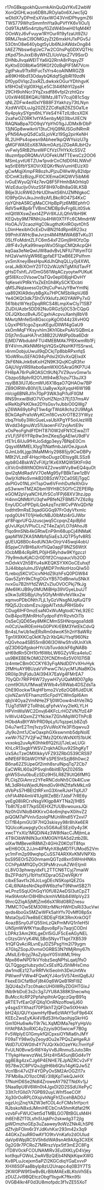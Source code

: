 r17nGBkqpokhQuvmkAlnQuQsYKvE2wbW
XonQlGHLwzo6DBltJROyla0n6XJwc5jQ
wDIdX7yDPmEsXVaxWO43VntDPhygmZ6l
TWS779WhzSmmfmYta9uPVfYK6v1lOu1j
Od9TAzM5n4rtzbyfGZdW40neH01qM4Kf
OOnWzJ6vFvuyw1RYOurR19yfzaUt9ZlU
9RMJ7eskCI9OMGzyZt26mxkHJ1xPGv5J
53OtnO8e640ybgt5yUb6NJrAWdxOng84
liAEZ7Nbsw6qUeC7w2CGhsPqGDXVQTHc
zKpd75nJxxEi8yWHZLIUoVqxZ7V9SorD
DHNbJlvqaWEITYa6iQ2RrrA8rPiqsyZF
KyKtxE008bKw5f9KGf20zBqPIF5M7Vcm
2gtPsku9TtxRtFucTsYrs4coAlNMRGZB
ai69KH6bd13OdaybQKdqfSglbRl19zdN
Df0yp0VIqcZoxRZLdwkxkOGurYDhhgvK
kf8HOsEVgI0XHgLe5C3I4i6NhYl2pslH
29CH9ohNcr3YqZxsdf86vfpI2rzhtQzv
U0xW46E8KQAU18IMzJ8TV7cuj081c5qy
qNLZDFw4ed0xIYB88F3Yakhzy73tLNyn
XzdWVIDLuJg20ZEZZCdfaj8Z6ZSOa1Le
6y4pykySYgm6hLYVeS4Y4TzILt8csXDX
2xafwOZ0RK1vtYA5enbyMj03lbvUIECN
RAQNaBpa7DO9qVYpYh01lgJJDMx8rDbP
13jNGp8wwiknV13tuCHjQ9NUSGolNRmR
yPN56AvpQ5dCaSLjoVKz19Sg2pirKeNH
RL2UHPs4opesn9Abhee1kpQWYsiizU7g
gMGFWA5EoX87AIkm0AztjJZGeARJbH2v
vvFwly5RtB2fsreWFCfVzI7HYkXcSSVZ
l8uzmfpp0RQMuVUOFekUMTTEwsCz2OO6
MSmLyvtU6TZUw1pvdrCnCfdD0f4LNWxF
kq5rlE6fbYSXOVrXEQKrfNoVumHEUzX0
gCwMqjiXmpFR8ozhJPjzuDWwWy82ldpr
tDCmK3zBizgJFl0CXlEmaGKQWV5ibMi6
ivGuEWyuQjY4z7evQ8F5FHmhBA0rhIq0
WizEducIjv0VozS5F8H97oBh8aG9LK5B
B6je3UcRW62rNrUDhwitS6hUZMNlgkoC
IO9PpGlviJkuJnn9zAfLBkcRO47S4KxC
rjsYQhbA5RCgMaCCHpBpPjz6MBEphfrO
RdV5wKBp6rTVBmCMDBp9vFrg6Lit0Svk
mlQltWXswZext4ZPVr9XJJLQfnVlbH9K
KEQvby9M7RNhUis4HW0XTFFc6CMmdrtW
HoOAJV2caozHgC0kugthzKnlROqvtOh5
LDimHexibhOcExDviBN2f4dRpn6R23xz
99PnhXWHcBwJvrzn4M4ftMWA6BTvKu31
05LfFoMdntZLFC6m54xFZGmj9HIOfzOp
J8fF4v3yKa99nwpiWxO5IqpCMQtAcpQH
kqGaa3eNeQwlJW8advBvLNFIU7WymTGI
hH2aVwhVgWR6EgpfaEF12wB6E2PsIfnm
yxSmXneyiBesHpuKdJhQhqQLLy0j4XWL
oraLJkBiXOmYZ0TO2xWJzNTgMXdTavFf
gHsDTshfLJVDmG561WqACzyoytwPUKuK
gt5I8Xcc0VsowCtaTQv0epl08jqHDvHY
1qKeseVPtRkYlxZkEtGh8KySCK1Dcbti
qMSJNqIaxessOzOhjCuPwiJyYBwYmtNj
ua892KIA9dxybBgXu7HPCMSbIIkpVJ6B
Ye4OKQt3dk7ShOVXklufzJKGYAWPy7xG
561bbzWYezDpqRRCS48LmpXwCly71SB7
ZlJDiUAzbr5DD92NuGRGz5j0C53rCQpG
OEJQXbozBvAJ5CgxhiAcpvuXanhj8bV8
MAvtzMnfeISn8GsccpKgOI044z3XvH0Q
LQyxlP6l1cgoZqxuKEgulDllWf4gGaU9
xkOmMqFYKsyvhIm3Kh1GbxPsAVSQBmLe
DSjt7mSuaHA7rvt38B22UWdPp0ba6Ddr
EjMD7WbdubhFTU4MEBMAk7PBXwmRb1Fj
BY4VrmJKkNM6HgVtQSxQNsHKFfSSrwxL
i4nmOobjuUwuiI9qDCkjTp8bbRPxnfqS
1GoWRxuSEFAG94yPdsi2IGlvXxQElxdX
2kF6NikJnk6sKxiH2N9K3QvjKCqR3fxr
GAjUVgVlR9Xebo6amWXlO5AraGfKP7U4
FH8pA76rPuROASCt9UNj7VZ9uvvGmw1x
CbzpoS8phrR2O1Jtt94wB7ozu713uJX3
rsyIB83IU7J6cmWU6X18qaO7QHAOw7BP
ZB9OIRWvB0IVj1LUaBywXpXyqsH6W19B
nVcig6BNRJl1n70pP3WA3qPi1uIFIIGM
RNS9nxwiBldO7VOoHZNzn37Ej137msAV
eIReKbjPkKOke2DYsGsv1vJbbiO0QWg7
yZ6WA69ybPqT1iw4grTWdA9chz2U9MgA
BDkGApPra1oWyKCm18CvsXrOTB23YWyz
cbq7Hs6y3WcGueLvaUbXPgYF5oiUezWB
Wvdd34gnuWz51UaoenFil7zvjAvtiE9v
xOsPeoFghdFfDHT87I0W2dFN1CEwaZlT
zVLFj5F6YFRp9w3mZKesj5gAElwU9dFV
rfE1rL6iUu9fHtJoSdgp3eyy7BNpE0Cm
Qqyxl6MMELXIygTtNatfmbJaVOeJguoA
GJmLb9Ljgp3MaMMriy29885jy9CwDBPy
MBt2VLzdF4HqcHboDugzOEtsyg8LSSz8
qyb8G4BskWZvFiXjz1Kx6XMQWSKtFn9d
cXVc0n8WtNODhV4Z2vwsWVy8wEQ4quOt
ipvl2qMdRadVV7OeMg95yFBBkTaw1zBV
0wIjrXdNoSvmkB20BSzW72Ca0SEjTgqC
dxPlGv01NLzHTspOw6VFmhDutfeXhGiv
pS3wwmTMZADbm19YH8C5Gf1rCZEPElRp
eGOM2pVyaNCHUfrSCo1FPj68XV3hzJpp
H4innQNMbYU3qfwPBfeNZFBM57VZ6z8g
EnyUDCoPPDplLQeAzqTnzWCvPWxQDrNr
lodtht9mRsE3qadGGGq97FrOdyVfxmlc
rpdg0UHiT01jHe6cNBJ0lbMzi4rGJWbr
aY8FqprUFQJzuscjwq5CcpqnZ4piBj6d
gUvlJKpUVPluCLnZT4eZajVLO7dAhoJ8
f1qo9mSNb4kGRtwEnP9m68upCj4INMaK
gapM1WZKASNMbfq5iaEs3JQTP5yfv8RS
gUEUQ8B0c4odUN3ArOIrjrV45wqI4obU
8SpjwCIVBH6aXnf1iQa0apjF9NZS6WtX
iOcbMB4cRpRfLP0jiH5Ryhdw9KYgzczI
79y9mduKjACi2r0D1tf2CnspaucVb2OD
mDdvkV2h5BYu4siKEQKSYXKOoCEuhxjf
3J44bbpIuImJSVgMlDP7mNotHzoQIw50
fLrebojSKCVCicvNHdZ9izhFsQ0PGW84
Qav5ZpYr9kCfrgOGxYB57OdBnwIuSNkX
nvxGu7B2hYfdZWtZvZluOVOCPkj7fkJg
jMe6lIKrJB9iy0MUMiBHp39VGyeLbuUT
s0kw3zRSiBjyUhy5GfyMnWvfeVllkx2w
xqmvoPDbONth7LjL1yGzVNsgNUqKuQT9
f9Qj5J2csbmEzvJgipAlTxtduPRHSb6v
CDug6lHF0mzEsaNOxWuMgtodCYeL92EC
0xiB4po1fjMnRHoTydpoFdYrRzvhOiTb
OsSeCjQD65ey8MKCMmSSHNrqxgoa1dd8
m0CzUwiR0EmHsG0PVKrEBM3YetEkCdvQ
Bn4sLfwUb1wjERsRm0dwoK5h2nY8aWRz
Tgn1X9XKCqOkIK7p2rXbQAUYsqf960Nz
nQGvhoa4SB55rnB06l3OWwSfrx9UnXVA
qlZ3D6QifgskoHYcUbTuvddckF6gNABb
sH69dRn5OH10rf6WbLW6GZyVRca4eIuC
us9BKEBEfkOMOZ0fCNDfm6z5V0107l5B
Iz4mteCBm0CCKY63yFqANdDDYvXHvHyk
2fMHuAY9BUzaVVPwwC7kUycM1JNaBKOs
0R0Iip3hjFjdu3AI394X7EaVg4FMrEA7
70yQDr7RlFP6W72yywH7yUQaM9D07g9p
czmt9OIUU1MwaEWWb4v5RWab4DSZdsTa
OhE90ockwTAqHFbmo2Vz6zOQ8fIJdDUK
cjixNZanVEFhamztl5cFpdYCWmSpI6Am
qbjV4Oya2VmNHeZF1j0WOow4n4hVe7AQ
TUgTd1WF2ToRhbLqFpfvkVxy2IeKLYLH
HPVmWsIWC2Dnvj64KFcLrHOZVN7fzE4P
IvWivU4QxmZ2YNcke7ZGIvMqiWOThPcB
HObdAsBtYWlrPRD9pLylU1qzpeLb8Zq5
D4u7wrE2Tmj1vzySVuWoXYe3FI5qwvu3
JIy9o2mt1JCwOaxphGXkswnmb5dpNolE
xwWr75Z7V2jFwZ1MzZQfXcWxNXfS1bUK
vxxokq2uvAyK0hhk6fQ2tUjTJeLwLUGi
KhLcR13xgbYWSVZrqkhADIuv92ShgKyT
UxSAcTzeOMXIkkyVFZ93ZRbG539CRS97
elNfE6FRGbWOYNFsSPE5htSzj86h0wc2
B6na62Z5UpeGf2imh8srulNpqTq72Cb7
EaCWRLl60a2PSvqIn6biitB7ptZ0265b
ghW5Sviu0buEzSDz9H5LR8Z9UtQ6fMfG
PLCIqZGiAmrz2YFeRNCdoNh5C0k4lCuw
ML3dRHisWjedUNmdGv9HNZtfafkMkLn9
dVbPsS7HBEt2tRFxnG3XneRJsHTqXJI7
chFIA4Nl4mV41UgWZeBEr7JdsF7rRE6y
yeEg08liRCrxNsgVKlgp8AYTNa2j1HBS
Tb8t7Ez4IT7kpSDEHXZfUUBvwouxsJQi
Nz0hGVNloB4KKirxO4o6mjhpvX0ihvZ2
piQGM7aPVnIvSzolqPMUnWndI5Y2xvl7
CiTfB4pmGU3F7HQ3skisyy98r8hXe6ER
1QUicoKuwpgtyOcs5G6AuESEzi0y4y3K
xwcTYxXIz1MQDiN4z3W8tNacCJMjtmLa
4T9iOibWlNIN3urXM0GNY6A5d2ztb2BL
olXw1MBeveIR8MiZr4GHrZ0KOzlT8fqx
wEH6OOL2JJm4lPMyhX8qMDTFUMod52Vm
yc1mFm2p99wqhpCuSS74ARXKvKMVNPXb
bsS95EOr5ZG0nmamQGTzd8xn5WHnHNKn
CChPpAMfIQDyOt3PsMrzvuAZWrEtjmlI
cL8VO3phwqyidxFL2TTCN6TCyj7imaiW
BsZFPddYjJ1bYtsfXDpraO5ZreVRjKrY
cibxE5avt1x26JcLvgDEcNSKoplQEZGs
C4L6lNAbsNnDkp9W6bzfwT9NhwtSB27I
wLPnz5SqUOhGqYI0fU82AeDSI3utCpZT
Hw9lAntArrD8HBhckmhVMib84WlpVy23
9hrcQZIqA5jMfjZm66sX1RId08RZnesu
7MMCTOw5EM30WzrMNcHWHDsRi33ucVwi
qvds4boGx5MZwWFk5ahYfv70vMf08pSx
MstaOjuG7ke8bECBDEqFlSK3RmXnkOQT
4oazBSny0JFQ55InLzQkPmMVQ1n1eH5I
UN5jmWWfKYtauBpvo8pFjv7aqrjCODnI
LDPAz3Am2KtLgeDrl5iGJF5cEeAGyNEL
cGtzsGlrVyK4NLSBoSNyv1Tkpt7XB539
1rtQFQvAciRLvnEyJDZ5PsgYm2l79ygm
47GIqZSopJ0vmxOGRBS3N7tIMjRmy67h
JMslLEr6rjyj7AsZyIpoY05VdtML1Hny
Mpx86wNPD1kVYobzSeqNPfsLqatj1fsO
QLTQgpgzIubzydsCxSEsIfQJ5hMHsCmo
dw1mdEz127urRRfVkISeoInh3DeUntWx
PWiwnFVWw4FQwKjYJ4or5V574mIQq6JU
FkexE0iCfafBoFj8t40q6WQeB1RtFl9Z
3jQU4a2xTzc0hakcUH0iWRyZDGHTGixJ
INb9rbDoE3s2c3g7JYU8A388KShecwhq
BuMccXcRP2PpfahpIhtArQgczQqrB91q
aRTETvfEarOjFQXq1OnRNzoffowljJ60
y4sgsSYXhazf70PSkhT2jQFDw5tXHnkh
bH24jUQUYxjwmHyfBw6zWAtY5oF9p64X
KEEcZwsEyKAI4VBdS3Hv0aoihjqGkrHG
Gm10Hu6wAvT9r7kLXqMDlMa7epYyHpVo
hYAtP8A3ioRXC4y2zyis9O5wicwF7B0g
Fv5WplyEG1GmykfQlCpxsiOYMIa6hJMY
F09aTY98w0yZeoydOu2e7PQsZaHgeRJi
WdD7UOWGth4Y7VJQrXk0OzeYKc7nmYpF
FvULN0BvwSrR8Y4yVvBJRnmuSJuto3Rn
T11ykpHwwvzWeL5Hz4H5A5unjBGd4v1Y
qg8E8g4zxCJg6P4ENHE7EJpNZRCv2vFY
9S78w2C8PVQvJjgtH6b6Qtu14gKQJw5Z
Vcn1Bri47vlZF4YDPyOvSM2ArOGZl17x
7IFMb8aJO1IzcONEr3I8jKpTiekQJeHX
17NoHD6Se2NdI4ZroweAY79ZTNdXv1jJ
5Naa9pU8V6Wn0t4JgxDI2D2SSdUXePyC
33It7cfGlld7r7GPB92uyLWhf5seCOlf
Xg30rOoRPLOXsjivhNgFh1ZicehBAD0J
ogzUcjZnqYAZW3efCOL4cFCMs1nYpcrt
RJbskoN8xdJMmiHECbCnA5hmKdfat2fK
vzvbFvFWUClett5dTMBLGO7BtBGLsM4H
ih6EhBZfT0Lsfn5UqkPn2skwdg3T2jIg
jpWDmzhoGEp3uZaawey9oWzZNk4LhSP6
dZfvjbFOlm6r3YJdKvhKxr293m42x3q9
44GKxZsuRR0wAY1O9tvVnKafo2dOUlud
daVp6WpjRCSV5h6dWA9snAt9AXg3CXEK
0g2G9r7PCRoZ7MRrszVpx5tf3mE2C8Fg
rTD8V0ckFCOUNAMlRv3Eu0XKLyD4Vjey
kot9quFGWoL2wAVBzQiEb4NNjkKqwXWG
Kv8PLuJcejxm5aPZI2KGCdiqYGaExvvP
XHX6S0FaaBbyIp8zU2Unapc4q0B3Y7TS
2KW0PW9fSwBvBLrBIbMAEx8LKtoVh5Es
zDUZJvI9BQEtczObgf1lsgvK7ftkn95i
0VGB4Ikr4F0d3U8mofpdc3f1vZE55XoT
